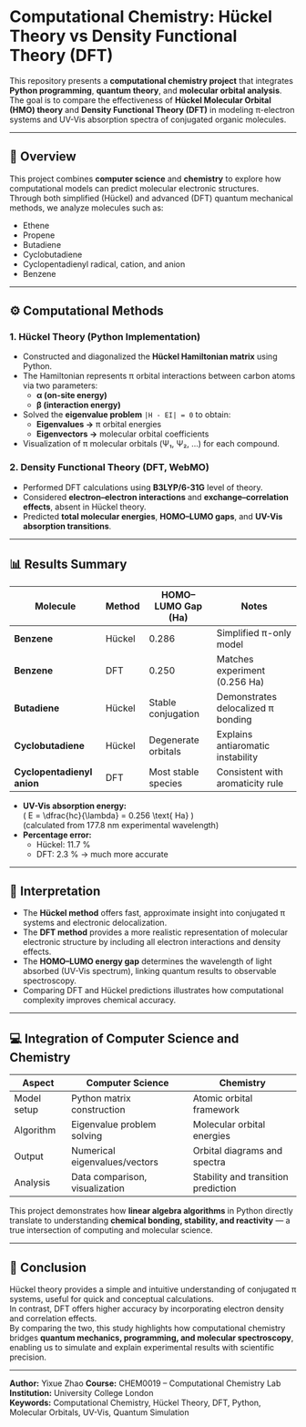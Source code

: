 # Computational Chemistry: Hückel Theory vs Density Functional Theory (DFT)

This repository presents a **computational chemistry project** that integrates **Python programming**, **quantum theory**, and **molecular orbital analysis**.  
The goal is to compare the effectiveness of **Hückel Molecular Orbital (HMO) theory** and **Density Functional Theory (DFT)** in modeling π-electron systems and UV-Vis absorption spectra of conjugated organic molecules.

---

## 🧠 Overview

This project combines **computer science** and **chemistry** to explore how computational models can predict molecular electronic structures.  
Through both simplified (Hückel) and advanced (DFT) quantum mechanical methods, we analyze molecules such as:

- Ethene  
- Propene  
- Butadiene  
- Cyclobutadiene  
- Cyclopentadienyl radical, cation, and anion  
- Benzene  

---

## ⚙️ Computational Methods

### **1. Hückel Theory (Python Implementation)**  
- Constructed and diagonalized the **Hückel Hamiltonian matrix** using Python.  
- The Hamiltonian represents π orbital interactions between carbon atoms via two parameters:  
  - **α (on-site energy)**  
  - **β (interaction energy)**  
- Solved the **eigenvalue problem** `|H - EI| = 0` to obtain:  
  - **Eigenvalues →** π orbital energies  
  - **Eigenvectors →** molecular orbital coefficients  
- Visualization of π molecular orbitals (Ψ₁, Ψ₂, …) for each compound.

### **2. Density Functional Theory (DFT, WebMO)**  
- Performed DFT calculations using **B3LYP/6-31G** level of theory.  
- Considered **electron–electron interactions** and **exchange–correlation effects**, absent in Hückel theory.  
- Predicted **total molecular energies**, **HOMO–LUMO gaps**, and **UV-Vis absorption transitions**.

---

## 📊 Results Summary

| Molecule | Method | HOMO–LUMO Gap (Ha) | Notes |
|-----------|---------|--------------------|-------|
| **Benzene** | Hückel | 0.286 | Simplified π-only model |
| **Benzene** | DFT | 0.250 | Matches experiment (0.256 Ha) |
| **Butadiene** | Hückel | Stable conjugation | Demonstrates delocalized π bonding |
| **Cyclobutadiene** | Hückel | Degenerate orbitals | Explains antiaromatic instability |
| **Cyclopentadienyl anion** | DFT | Most stable species | Consistent with aromaticity rule |

- **UV-Vis absorption energy:**  
  \( E = \dfrac{hc}{\lambda} = 0.256 \text{ Ha} \)  
  (calculated from 177.8 nm experimental wavelength)
- **Percentage error:**  
  - Hückel: 11.7 %  
  - DFT: 2.3 % → much more accurate  

---

## 🧩 Interpretation

- The **Hückel method** offers fast, approximate insight into conjugated π systems and electronic delocalization.  
- The **DFT method** provides a more realistic representation of molecular electronic structure by including all electron interactions and density effects.  
- The **HOMO–LUMO energy gap** determines the wavelength of light absorbed (UV-Vis spectrum), linking quantum results to observable spectroscopy.  
- Comparing DFT and Hückel predictions illustrates how computational complexity improves chemical accuracy.

---

## 💻 Integration of Computer Science and Chemistry

| Aspect | Computer Science | Chemistry |
|--------|------------------|-----------|
| Model setup | Python matrix construction | Atomic orbital framework |
| Algorithm | Eigenvalue problem solving | Molecular orbital energies |
| Output | Numerical eigenvalues/vectors | Orbital diagrams and spectra |
| Analysis | Data comparison, visualization | Stability and transition prediction |

This project demonstrates how **linear algebra algorithms** in Python directly translate to understanding **chemical bonding, stability, and reactivity** — a true intersection of computing and molecular science.

---

## 🧾 Conclusion

Hückel theory provides a simple and intuitive understanding of conjugated π systems, useful for quick and conceptual calculations.  
In contrast, DFT offers higher accuracy by incorporating electron density and correlation effects.  
By comparing the two, this study highlights how computational chemistry bridges **quantum mechanics, programming, and molecular spectroscopy**, enabling us to simulate and explain experimental results with scientific precision.

---

**Author:** Yixue Zhao
**Course:** CHEM0019 – Computational Chemistry Lab
**Institution:** University College London  
**Keywords:** Computational Chemistry, Hückel Theory, DFT, Python, Molecular Orbitals, UV-Vis, Quantum Simulation
